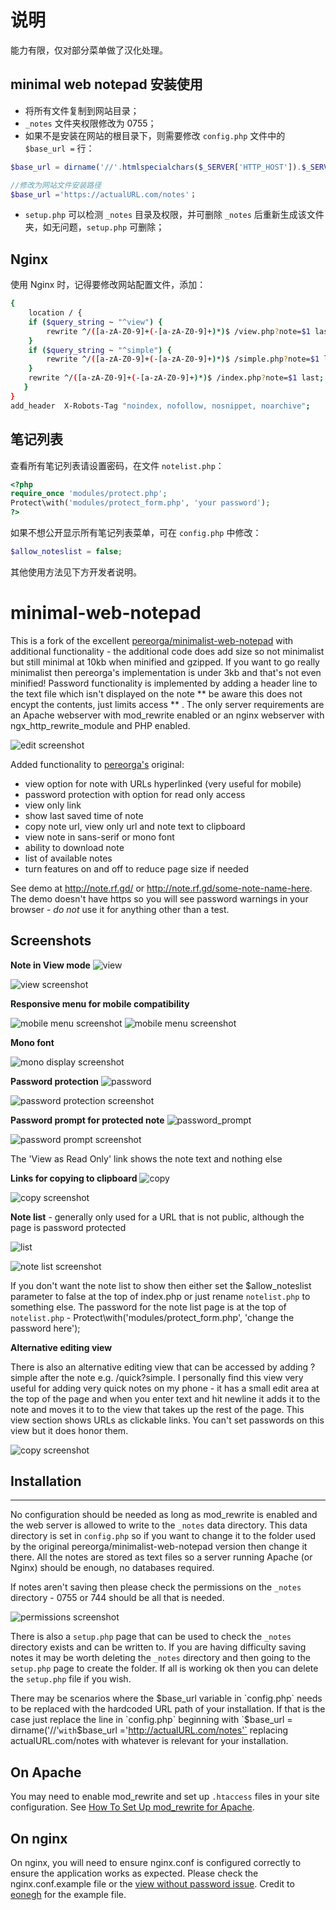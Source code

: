 # 说明
能力有限，仅对部分菜单做了汉化处理。

## minimal web notepad 安装使用
* 将所有文件复制到网站目录；
*  `_notes` 文件夹权限修改为 0755；
*  如果不是安装在网站的根目录下，则需要修改 `config.php` 文件中的 `$base_url =` 行：
```php
$base_url = dirname('//'.htmlspecialchars($_SERVER['HTTP_HOST']).$_SERVER['PHP_SELF']); 

//修改为网站文件安装路径
$base_url ='https://actualURL.com/notes'；
```
* `setup.php` 可以检测 `_notes` 目录及权限，并可删除 `_notes` 后重新生成该文件夹，如无问题，`setup.php` 可删除；

## Nginx
使用 Nginx 时，记得要修改网站配置文件，添加：
```bash
{
    location / {
    if ($query_string ~ "^view") {
        rewrite ^/([a-zA-Z0-9]+(-[a-zA-Z0-9]+)*)$ /view.php?note=$1 last;
    }
    if ($query_string ~ "^simple") {
        rewrite ^/([a-zA-Z0-9]+(-[a-zA-Z0-9]+)*)$ /simple.php?note=$1 last;
    }
    rewrite ^/([a-zA-Z0-9]+(-[a-zA-Z0-9]+)*)$ /index.php?note=$1 last;
   }
}
add_header  X-Robots-Tag "noindex, nofollow, nosnippet, noarchive";
```

## 笔记列表
查看所有笔记列表请设置密码，在文件 `notelist.php`：
```php
<?php
require_once 'modules/protect.php';
Protect\with('modules/protect_form.php', 'your password');
?>
```
如果不想公开显示所有笔记列表菜单，可在 `config.php` 中修改：
```php
$allow_noteslist = false;
```

其他使用方法见下方开发者说明。


# minimal-web-notepad

This is a fork of the excellent [pereorga/minimalist-web-notepad](https://github.com/pereorga/minimalist-web-notepad) with additional functionality - the additional code does add size so not minimalist but still minimal at 10kb when minified and gzipped. If you want to go really minimalist then pereorga's implementation is under 3kb and that's not even minified! Password functionality is implemented by adding a header line to the text file which isn't displayed on the note ** be aware this does not encypt the contents, just limits access ** . The only server requirements are an Apache webserver with mod_rewrite enabled or an nginx webserver with ngx_http_rewrite_module and PHP enabled.

![edit screenshot](https://raw.github.com/domOrielton/minimal-web-notepad/screenshots/mn_edit.png)

Added functionality to [pereorga's](https://github.com/pereorga/minimalist-web-notepad) original:

 - view option for note with URLs hyperlinked (very useful for mobile)
 - password protection with option for read only access
 - view only link
 - show last saved time of note
 - copy note url, view only url and note text to clipboard
 - view note in sans-serif or mono font
 - ability to download note
 - list of available notes
 - turn features on and off to reduce page size if needed

See demo at http://note.rf.gd/ or http://note.rf.gd/some-note-name-here. The demo doesn't have https so you will see password warnings in your browser - *do not* use it for anything other than a test.

Screenshots
------------

**Note in View mode**
![view](https://cdn.jsdelivr.net/gh/harry10086/blogmianao@master/mininotepad/view.23utficdhmv4.webp)

![view screenshot](https://raw.github.com/domOrielton/minimal-web-notepad/screenshots/mn_view.png)

**Responsive menu for mobile compatibility**

![mobile menu screenshot](https://raw.github.com/domOrielton/minimal-web-notepad/screenshots/mn_mobile_menu_expanded.png) ![mobile menu screenshot](https://raw.github.com/domOrielton/minimal-web-notepad/screenshots/mn_mobile_menu.png)

**Mono font**

![mono display screenshot](https://raw.github.com/domOrielton/minimal-web-notepad/screenshots/mn_mono.png)

**Password protection**
![password](https://cdn.jsdelivr.net/gh/harry10086/blogmianao@master/mininotepad/password.5ocupyqsk8c0.webp)

![password protection screenshot](https://raw.github.com/domOrielton/minimal-web-notepad/screenshots/mn_password.png)

**Password prompt for protected note**
![password_prompt](https://cdn.jsdelivr.net/gh/harry10086/blogmianao@master/mininotepad/password_prompt.1pp2hwo3a1vk.webp)

![password prompt screenshot](https://raw.github.com/domOrielton/minimal-web-notepad/screenshots/mn_password_prompt.png)

The 'View as Read Only' link shows the note text and nothing else

**Links for copying to clipboard**
![copy](https://cdn.jsdelivr.net/gh/harry10086/blogmianao@master/mininotepad/copy.5hb40o6e8t00.webp)

![copy screenshot](https://raw.github.com/domOrielton/minimal-web-notepad/screenshots/mn_copy.png)

**Note list** - generally only used for a URL that is not public, although the page is password protected

![list](https://cdn.jsdelivr.net/gh/harry10086/blogmianao@master/mininotepad/list.1eao6504zlds.webp)

![note list screenshot](https://raw.github.com/domOrielton/minimal-web-notepad/screenshots/mn_notelist.png)

If you don't want the note list to show then either set the $allow_noteslist parameter to false at the top of index.php or just rename `notelist.php` to something else. The password for the note list page is at the top of `notelist.php` - Protect\with('modules/protect_form.php', 'change the password here');

**Alternative editing view**

There is also an alternative editing view that can be accessed by adding ?simple after the note e.g. /quick?simple. I personally find this view very useful for adding very quick notes on my phone - it has a small edit area at the top of the page and when you enter text and hit newline it adds it to the note and moves it to to the view that takes up the rest of the page. This view section shows URLs as clickable links. You can't set passwords on this view but it does honor them.

![copy screenshot](https://raw.github.com/domOrielton/minimal-web-notepad/screenshots/mn_simple.png)

## Installation
------------

No configuration should be needed as long as mod_rewrite is enabled and the web server is allowed to write to the `_notes` data directory. This data directory is set in `config.php` so if you want to change it to the folder used by the original pereorga/minimalist-web-notepad version then change it there. All the notes are stored as text files so a server running Apache (or Nginx) should be enough, no databases required.

If notes aren't saving then please check the permissions on the `_notes` directory - 0755 or 744 should be all that is needed.

![permissions screenshot](https://raw.github.com/domOrielton/minimal-web-notepad/screenshots/mn_permissions.png)

There is also a `setup.php` page that can be used to check the `_notes` directory exists and can be written to. If you are having difficulty saving notes it may be worth deleting the `_notes` directory and then going to the `setup.php` page to create the folder. If all is working ok then you can delete the `setup.php` file if you wish.

There may be scenarios where the $base_url variable in `config.php` needs to be replaced with the hardcoded URL path of your installation. If that is the case just replace the line in `config.php` beginning with  `$base_url = dirname('//'` with `$base_url ='http://actualURL.com/notes'` replacing actualURL.com/notes with whatever is relevant for your installation.

## On Apache

You may need to enable mod_rewrite and set up `.htaccess` files in your site configuration.
See [How To Set Up mod_rewrite for Apache](https://www.digitalocean.com/community/tutorials/how-to-set-up-mod_rewrite-for-apache-on-ubuntu-14-04).

## On nginx

On nginx, you will need to ensure nginx.conf is configured correctly to ensure the application works as expected.
Please check the nginx.conf.example file or the [view without password issue](https://github.com/domOrielton/minimal-web-notepad/issues/4). Credit to [eonegh](https://github.com/eonegh) for the example file.
